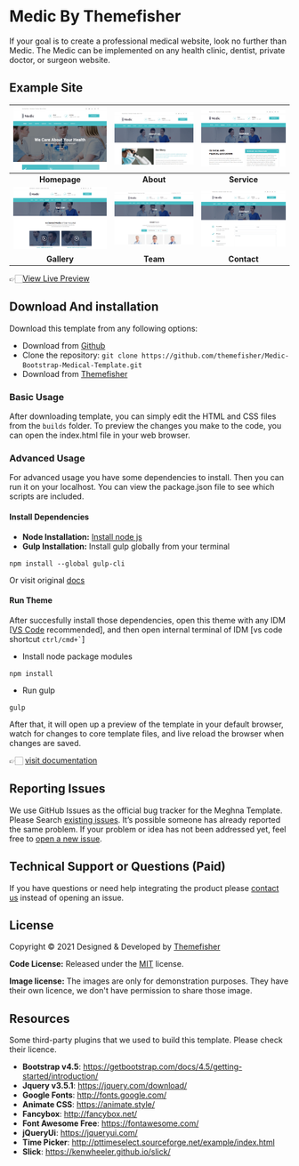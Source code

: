 # Medic By Themefisher
If your goal is to create a professional medical website, look no further than Medic. The Medic can be implemented on any health clinic, dentist, private doctor, or surgeon website.


<!-- demo -->
## Example Site
| [![](screenshots/homepage.png)](https://demo.themefisher.com/themefisher/medic/index.html) | [![](screenshots/about.png)](https://demo.themefisher.com/themefisher/medic/about.html) | [![](screenshots/service.png)](https://demo.themefisher.com/themefisher/medic/service.html) |
|:---:|:---:|:---:|
| **Homepage**  | **About**  | **Service**  |
| [![](screenshots/gallery.png)](https://demo.themefisher.com/themefisher/medic/gallery.html) | [![](screenshots/team.png)](https://demo.themefisher.com/themefisher/medic/team.html) | [![](screenshots/contact.png)](https://demo.themefisher.com/themefisher/medic/contact.html) |
| **Gallery** | **Team** | **Contact** |

👉🏻[View Live Preview](https://demo.themefisher.com/themefisher/medic/)


<!-- download -->
## Download And installation
Download this template from any following options:

* Download from [Github](https://github.com/themefisher/Medic-Bootstrap-Medical-Template/archive/master.zip)
* Clone the repository: `git clone https://github.com/themefisher/Medic-Bootstrap-Medical-Template.git`
* Download from [Themefisher](https://themefisher.com/products/medic-medical-template/)


<!-- installation -->
### Basic Usage
After downloading template, you can simply edit the HTML and CSS files from the `builds` folder. To preview the changes you make to the code, you can open the index.html file in your web browser.

### Advanced Usage
For advanced usage you have some dependencies to install. Then you can run it on your localhost. You can view the package.json file to see which scripts are included.

#### Install Dependencies
* **Node Installation:** [Install node js](https://nodejs.org/en/download/)
* **Gulp Installation:** Install gulp globally from your terminal 
```
npm install --global gulp-cli
```
Or visit original [docs](https://gulpjs.com/docs/en/getting-started/quick-start)

#### Run Theme
After succesfully install those dependencies, open this theme with any IDM [[VS Code](https://code.visualstudio.com/) recommended], and then open internal terminal of IDM [vs code shortcut <code>ctrl/cmd+\`</code>]

* Install node package modules
```
npm install
```
* Run gulp
```
gulp
```
After that, it will open up a preview of the template in your default browser, watch for changes to core template files, and live reload the browser when changes are saved.

👉🏻 [visit documentation](https://docs.themefisher.com/medic/)


<!-- reporting issue -->
## Reporting Issues
We use GitHub Issues as the official bug tracker for the Meghna Template. Please Search [existing issues](https://github.com/themefisher/Medic-Bootstrap-Medical-Template/issues). It’s possible someone has already reported the same problem.
If your problem or idea has not been addressed yet, feel free to [open a new issue](https://github.com/themefisher/Medic-Bootstrap-Medical-Template/issues).

<!-- support -->
## Technical Support or Questions (Paid)
If you have questions or need help integrating the product please [contact us](mailto:mehedi@themefisher.com) instead of opening an issue.

<!-- licence -->
## License
Copyright &copy; 2021 Designed & Developed by [Themefisher](https://themefisher.com)

**Code License:** Released under the [MIT](https://github.com/themefisher/Medic-Bootstrap-Medical-Template/blob/master/LICENSE) license.

**Image license:** The images are only for demonstration purposes. They have their own licence, we don't have permission to share those image.

<!-- resources -->
## Resources
Some third-party plugins that we used to build this template. Please check their licence.
* **Bootstrap v4.5**: https://getbootstrap.com/docs/4.5/getting-started/introduction/
* **Jquery v3.5.1**: https://jquery.com/download/
* **Google Fonts**: http://fonts.google.com/
* **Animate CSS**: https://animate.style/
* **Fancybox**: http://fancybox.net/
* **Font Awesome Free**: https://fontawesome.com/
* **jQueryUi**: https://jqueryui.com/
* **Time Picker**: http://pttimeselect.sourceforge.net/example/index.html
* **Slick**: https://kenwheeler.github.io/slick/